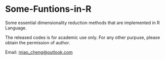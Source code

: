 # Some-Funtions-in-R


Some essential dimensionality reduction methods that are implemented in R Language. 

The released codes is for academic use only. For any other purpuse, please obtain the permission of author.



Email: miao_cheng@outlook.com
  
